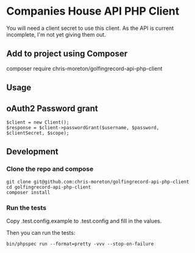 # Companies House API PHP Client

You will need a client secret to use this client. As the API is current incomplete, I'm not yet giving them out.

Add to project using Composer
-----------------------------

composer require chris-moreton/golfingrecord-api-php-client
    
Usage
-----

## oAuth2 Password grant

    $client = new Client();
    $response = $client->passwordGrant($username, $password, $clientSecret, $scope);
    

Development
-----------

### Clone the repo and compose

    git clone git@github.com:chris-moreton/golfingrecord-api-php-client
    cd golfingrecord-api-php-client
    composer install

### Run the tests

Copy .test.config.example to .test.config and fill in the values.

Then you can run the tests:

    bin/phpspec run --format=pretty -vvv --stop-on-failure
